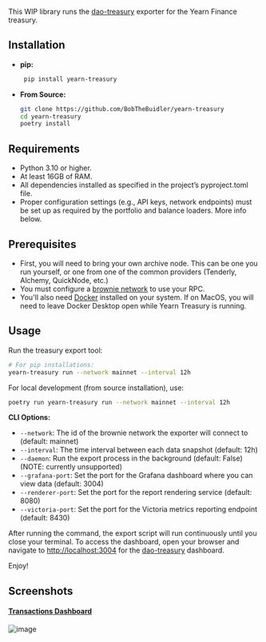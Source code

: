This WIP library runs the [dao-treasury](https://github.com/BobTheBuidler/dao-treasury) exporter for the Yearn Finance treasury.

## Installation

- **pip:**
  ```bash
   pip install yearn-treasury
  ```

- **From Source:**  
  ```bash
  git clone https://github.com/BobTheBuidler/yearn-treasury
  cd yearn-treasury
  poetry install
  ```

## Requirements
- Python 3.10 or higher.
- At least 16GB of RAM.
- All dependencies installed as specified in the project’s pyproject.toml file.
- Proper configuration settings (e.g., API keys, network endpoints) must be set up as required by the portfolio and balance loaders. More info below.

## Prerequisites

- First, you will need to bring your own archive node. This can be one you run yourself, or one from one of the common providers (Tenderly, Alchemy, QuickNode, etc.)
- You must configure a [brownie network](https://eth-brownie.readthedocs.io/en/stable/network-management.html) to use your RPC.
- You'll also need [Docker](https://www.docker.com/get-started/) installed on your system. If on MacOS, you will need to leave Docker Desktop open while Yearn Treasury is running.

## Usage

Run the treasury export tool:

```bash
# For pip installations:
yearn-treasury run --network mainnet --interval 12h
```

For local development (from source installation), use:
```bash
poetry run yearn-treasury run --network mainnet --interval 12h
```

**CLI Options:**
- `--network`: The id of the brownie network the exporter will connect to (default: mainnet)
- `--interval`: The time interval between each data snapshot (default: 12h)
- `--daemon`: Run the export process in the background (default: False) (NOTE: currently unsupported)
- `--grafana-port`: Set the port for the Grafana dashboard where you can view data (default: 3004)
- `--renderer-port`: Set the port for the report rendering service (default: 8080)
- `--victoria-port`: Set the port for the Victoria metrics reporting endpoint (default: 8430)

After running the command, the export script will run continuously until you close your terminal.
To access the dashboard, open your browser and navigate to [http://localhost:3004](http://localhost:3004) for the [dao-treasury](https://github.com/BobTheBuidler/dao-treasury) dashboard.

Enjoy!

## Screenshots

#### [Transactions Dashboard](https://bobthebuidler.github.io/yearn-treasury/transactions.html)

![image](https://github.com/user-attachments/assets/4293b62d-827a-4bae-af4f-014c99511f99)
